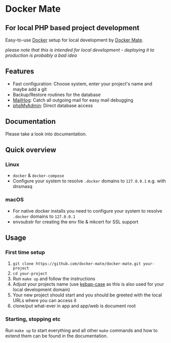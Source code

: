 # Docker Mate
## For local PHP based project development

Easy-to-use [Docker](https://www.docker.com/) setup for local development by [Docker Mate](https://github.com/docker-mate/docker-mate).

*please note that this is intended for local development - deploying it to production is probably a bad idea*

## Features
- Fast configuration: Choose system, enter your project's name and maybe add a git
- Backup/Restore routines for the database
- [MailHog](https://github.com/mailhog/MailHog): Catch all outgoing mail for easy mail debugging
- [phpMyAdmin](https://github.com/phpmyadmin/phpmyadmin): Direct database access

## Documentation

Please take a look into documentation.

## Quick overview

### Linux
- `docker` & `docker-compose`
- Configure your system to resolve `.docker` domains to `127.0.0.1` e.g. with dnsmasq

### macOS
- For native docker installs you need to configure your system to resolve `.docker` domains to `127.0.0.1`
- envsubstr for creating the env file & mkcert for SSL support

## Usage

### First time setup
1. `git clone https://github.com/docker-mate/docker-mate.git your-project`
1. `cd your-project`
1. Run `make up` and follow the instructions
1. Adjust your projects name (use [kebap-case](https://stackoverflow.com/questions/11273282/whats-the-name-for-hyphen-separated-case/12273101#12273101) as this is also used for your local development domain)
1. Your new project should start and you should be greeted with the local URLs where you can access it
1. clone/put what-ever in app and app/web is document root

### Starting, stopping etc
Run `make up` to start everything and all other `make` commands and how to extend them can be found in the documentation.

